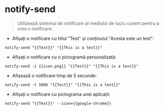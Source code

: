 # notify-send

> Utilizează sistemul de notificare al mediului de lucru curent pentru a crea o notificare.

- Afișați o notificare cu titlul "Test" și conținutul "Acesta este un test":

`notify-send "{{Test}}" "{{This is a test}}"`

- Afișați o notificare cu o pictogramă personalizată:

`notify-send -i {{icon.png}} "{{Test}}" "{{This is a test}}"`

- Afișează o notificare timp de 5 secunde:

`notify-send -t 5000 "{{Test}}" "{{This is a test}}"`

- Afișați o notificare cu pictograma unei aplicații:

`notify-send "{{Test}}" --icon={{google-chrome}}`
